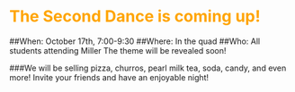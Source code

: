 <h1 style="color:orange">The Second Dance is coming up!</h1>

##When: October 17th, 7:00-9:30
##Where: In the quad
##Who: All students attending Miller
The theme will be revealed soon!

###We will be selling pizza, churros, pearl milk tea, soda, candy, and even more!  Invite your friends and have an enjoyable night!
